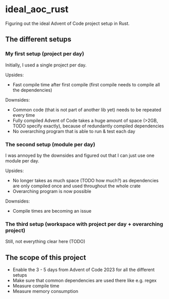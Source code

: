 # ideal_aoc_rust

Figuring out the ideal Advent of Code project setup in Rust.

## The different setups

### My first setup (project per day)

Initially, I used a single project per day.

Upsides:

- Fast compile time after first compile (first compile needs to compile all the dependencies)

Downsides:

- Common code (that is not part of another lib yet) needs to be repeated every time
- Fully compiled Advent of Code takes a huge amount of space (>2GB, TODO specify exactly), because of redundantly compiled dependencies
- No overarching program that is able to run & test each day

### The second setup (module per day)

I was annoyed by the downsides and figured out that I can just use one module per day.

Upsides:

- No longer takes as much space (TODO how much?) as dependencies are only compiled once and used throughout the whole crate
- Overarching program is now possible

Downsides:

- Compile times are becoming an issue

### The third setup (workspace with project per day + overarching project)

Still, not everything clear here (TODO)

## The scope of this project

- Enable the 3 - 5 days from Advent of Code 2023 for all the different setups
- Make sure that common dependencies are used there like e.g. regex
- Measure compile time
- Measure memory consumption
